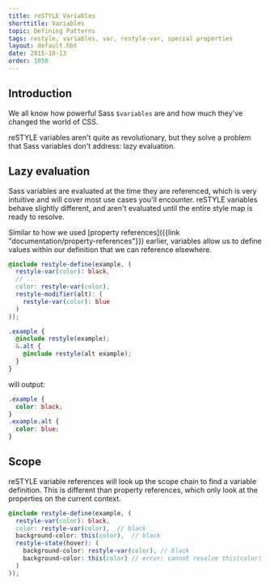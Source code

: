 ```yaml
---
title: reSTYLE Variables
shorttitle: Variables
topic: Defining Patterns
tags: restyle, variables, var, restyle-var, special properties
layout: default.hbt
date: 2015-10-13
order: 1050
---
```


## Introduction

We all know how powerful Sass `$variables` are and how much they've changed the world of CSS.

reSTYLE variables aren't quite as revolutionary, but they solve a problem that Sass variables don't address: lazy evaluation.

## Lazy evaluation

Sass variables are evaluated at the time they are referenced, which is very intuitive and will cover most use cases you'll encounter. reSTYLE variables behave slightly different, and aren't evaluated until the entire style map is ready to resolve.

Similar to how we used [property references]({{link "documentation/property-references"}}) earlier, variables allow us to define values within our definition that we can reference elsewhere.

```scss
@include restyle-define(example, (
  restyle-var(color): black,
  // ...
  color: restyle-var(color),
  restyle-modifier(alt): (
    restyle-var(color): blue
  )
));

.example {
  @include restyle(example);
  &.alt {
    @include restyle(alt example);
  }
}
```

will output:

```css
.example {
  color: black;
}
.example.alt {
  color: blue;
}
```

## Scope

reSTYLE variable references will look up the scope chain to find a variable definition. This is different than property references, which only look at the properties on the current context.

```scss
@include restyle-define(example, (
  restyle-var(color): black,
  color: restyle-var(color),  // black
  background-color: this(color),  // black
  restyle-state(hover): (
    background-color: restyle-var(color), // black
    background-color: this(color) // error: cannot resolve this(color)
  )
));
```
